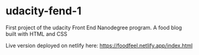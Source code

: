 # udacity-fend-1
First project of the udacity Front End Nanodegree program. A food blog built with HTML and CSS

Live version deployed on netlify here: https://foodfeel.netlify.app/index.html
